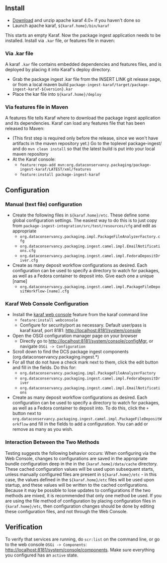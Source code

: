 
## Install ##

* [Download](https://karaf.apache.org/index/community/download.html) and unzip apache karaf 4.0+ if you haven't done so
* Launch apache karaf, `${karaf.home}/bin/karaf`

This starts an empty Karaf.  Now the package ingest application needs to be installed.  Install via `.kar` file, or features file in maven:

### Via .kar file ###
A karaf `.kar` file contains embedded dependencies and features files, and is deployed by placing it into
Karaf's deploy directory.

* Grab the package ingest .kar file from the INSERT LINK git release page, or from a local maven build `package-ingest-karaf/target/package-ingest-karaf-${version}.kar`
* Place the kar file into `${karaf.home}/deploy`

### Via features file in Maven ###
A features file tells Karaf where to download the package ingest application and its dependencies.  Karaf can load any features file that has been released to Maven:

* (This first step is required only before the release, since we won't have artifacts in the maven repository yet.) Go to the toplevel package-ingest/ and do `mvn clean install` so that the latest build is put into your local
maven repository
* At the Karaf console:
    * `feature:repo-add mvn:org.dataconservancy.packaging/package-ingest-karaf/LATEST/xml/features`
    * `feature:install package-ingest-karaf`
    
## Configuration ##

### Manual (text file) configuration ###
* Create the following files in `${karaf.home}/etc`.  These define some global configuration settings.  The easiest way to do this is to just copy from `package-ingest-integration/src/test/resources/cfg` and edit as appropriate
    * `org.dataconservancy.packaging.impl.PackageFileAnalyzerFactory.cfg`
    * `org.dataconservancy.packaging.ingest.camel.impl.EmailNotifications.cfg`
    * `org.dataconservancy.packaging.ingest.camel.impl.FedoraDepositDriver.cfg`
* Create as many deposit workflow configurations as desired.  Each configuration can be used to specify a directory to watch for packages, as well as a Fedora container to deposit into.  Give each one a unique [name]
    * `org.dataconservancy.packaging.ingest.camel.impl.PackageFileDepositWorkflow-[name].cfg`
    
### Karaf Web Console Configuration ###
* Install the [karaf web console](http://karaf.apache.org/manual/latest/users-guide/webconsole.html) feature from the karaf command line
    * `feature:install webconsole`
    * Configure for security/port as necessary.  Default user/pass is karaf:karaf, port 8181: [http://localhost:8181/system/console](http://localhost:8181/system/console)
* Open the OSGI configuration manager page on your browser
    * Directly go to [http://localhost:8181/system/console/configMgr](http://localhost:8181/system/console/configMgr), or navigate `OSGi -> Configuration`
* Scroll down to find the DCS package ingest components (org.dataconservancy.packaging.ingest.*)
* For all that do not have a check mark next to them, click the edit button and fill in the fields.  Do this for:
    * `org.dataconservancy.packaging.impl.PackageFileAnalyzerFactory`
    * `org.dataconservancy.packaging.ingest.camel.impl.FedoraDepositDriver`
    * `org.dataconservancy.packaging.ingest.camel.impl.EmailNotifications`
* Create as many deposit workflow configurations as desired.  Each configuration can be used to specify a directory to watch for packages, as well as a Fedora container to deposit into.  To do this, click the `+` button next to `org.dataconservancy.packaging.ingest.camel.impl.PackageFileDepositWorkflow` and fill in the fields to add a configuration.  You can add or remove as many as you wish.

### Interaction Between the Two Methods ###
Testing suggests the following behavior occurs: When configuring via the Web Console, changes to configurations are saved in the appropriate bundle configuration deep in the in the `{karaf.home}/data/cache` directory. These cached configuration values will be used upon subsequent starts, unless manually configured files are present in `${karaf.home}/etc` - in this case, the values defined in the `${karaf.home}/etc` files will be used upon startup, and these values will be written to the cached configurations. Because it may be possible to lose updates to configurations if the two methods are mixed, it is recommended that only one method be used. If you are using the file method of configuration by placing configuration files in `{karaf.home}/etc`, then configuration changes should be done by editing these configuration files, and not through the Web Console.

## Verification ##
To verify that services are running, do `scr:list` on the command line, or go to the web console `OSGi -> Components`: [http://localhost:8181/system/console/components](http://localhost:8181/system/console/components).  Make sure everything you configured has an `active` state.
